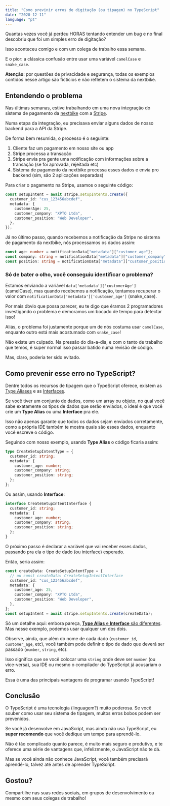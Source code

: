 ```yaml
---
title: "Como previnir erros de digitação (ou tipagem) no TypeScript"
date: "2020-12-11"
language: "pt"
---
```


Quantas vezes você já perdeu HORAS tentando entender um bug e no final descobriu que foi um simples erro de digitação?

Isso aconteceu comigo e com um colega de trabalho essa semana.

E o pior: a clássica confusão entre usar uma variável `camelCase` e `snake_case`.

**Atenção**: por questões de privacidade e segurança, todas os exemplos contidos nesse artigo são fictícios e não refletem o sistema da nextbike.

## Entendendo o problema

Nas últimas semanas, estive trabalhando em uma nova integração do sistema de pagamento da [nextbike](https://nextbike.com) com a [Stripe](https://stripe.com).

Numa etapa da integração, eu precisava enviar alguns dados de nosso backend para a API da Stripe.

De forma bem resumida, o processo é o seguinte:

1. Cliente faz um pagamento em nosso site ou app
2. Stripe processa a transação
3. Stripe envia pra gente uma notificação com informações sobre a transação (se foi aprovada, rejeitada etc)
4. Sistema de pagamento da nextbike processa esses dados e envia pro backend (sim, são 2 aplicações separadas)

Para criar o pagamento na Stripe, usamos o seguinte código:

```typescript
const setupIntent = await stripe.setupIntents.create({
  customer_id: "cus_123456abcdef",
  metadata: {
    customerAge: 25,
    customer_company: "XPTO Ltda",
    customer_position: "Web Developer",
  },
});
```

Já no último passo, quando recebemos a notificação da Stripe no sistema de pagamento da nextbike, nós processamos os dados assim:

```typescript
const age: number = notificationData["metadata"]["customer_age"];
const company: string = notificationData["metadata"]["customer_company"];
const position: string = notificationData["metadata"]["customer_position"];
```

### Só de bater o olho, você conseguiu identificar o problema?

Estamos enviando a variável `data['metadata']['customerAge']` (camelCase), mas quando recebemos a notificação, tentamos recuperar o valor com `notificationData['metadata']['customer_age']` (snake_case).

Por mais óbvio que possa parecer, eu te digo que éramos 2 programadores investigando o problema e demoramos um bocado de tempo para detectar isso!

Aliás, o problema foi justamente porque um de nós costuma usar `camelCase`, enquanto outro está mais acostumado com `snake_case`!

Não existe um culpado. Na pressão do dia-a-dia, e com o tanto de trabalho que temos, é super normal isso passar batido numa revisão de código.

Mas, claro, poderia ter sido evitado.

## Como prevenir esse erro no TypeScript?

Dentre todos os recursos de tipagem que o TypeScript oferece, existem as [Type Aliases](https://www.typescriptlang.org/docs/handbook/advanced-types.html#type-aliases) e as [Interfaces](https://www.typescriptlang.org/docs/handbook/interfaces.html).

Se você tiver um conjunto de dados, como um array ou objeto, no qual você sabe exatamente os tipos de dados que serão enviados, o ideal é que você crie um **Type Alias** ou uma **Interface** pra ele.

Isso não apenas garante que todos os dados sejam enviados corretamente, como a própria IDE também te mostra quais são esses dados, enquanto você escreve o código.

Seguindo com nosso exemplo, usando **Type Alias** o código ficaria assim:

```typescript
type CreateSetupIntentType = {
  customer_id: string;
  metadata: {
    customer_age: number;
    customer_company: string;
    customer_position: string;
  };
};
```

Ou assim, usando **Interface**:

```typescript
interface CreateSetupIntentInterface {
  customer_id: string;
  metadata: {
    customer_age: number;
    customer_company: string;
    customer_position: string;
  };
}
```

O próximo passo é declarar a variável que vai receber esses dados, passando pra ela o tipo de dado (ou interface) esperado.

Então, seria assim:

```typescript
const createData: CreateSetupIntentType = {
  // ou const createData: CreateSetupIntentInterface
  customer_id: "cus_123456abcdef",
  metadata: {
    customer_age: 25,
    customer_company: "XPTO Ltda",
    customer_position: "Web Developer",
  },
};
const setupIntent = await stripe.setupIntents.create(createData);
```

Só um detalhe aqui: embora pareça, [**Type Alias** e **Interface** são diferentes](https://youtu.be/PMhd1ebCGl8). Mas nesse exemplo, podemos usar qualquer um dos dois.

Observe, ainda, que além do nome de cada dado (`customer_id`, `customer_age`, etc), você também pode definir o tipo de dado que deverá ser passado (`number`, `string`, etc).

Isso significa que se você colocar uma `string` onde deve ser `number` (ou vice-versa), sua IDE ou mesmo o compilador do TypeScript já acusariam o erro.

Essa é uma das principais vantagens de programar usando TypeScript!

## Conclusão

O TypeScript é uma tecnologia (linguagem?) muito poderosa. Se você souber como usar seu sistema de tipagem, muitos erros bobos podem ser prevenidos.

Se você já desenvolve em JavaScript, mas ainda não usa TypeScript, eu **super recomendo** que você dedique um tempo para aprendê-lo.

Não é tão complicado quanto parece, é muito mais seguro e produtivo, e te oferece uma série de vantagens que, infelizmente, o JavaScript não te dá.

Mas se você ainda não conhece JavaScript, você também precisará aprendê-lo, talvez até antes de aprender TypeScript.

## Gostou?

Compartilhe nas suas redes sociais, em grupos de desenvolvimento ou mesmo com seus colegas de trabalho!
